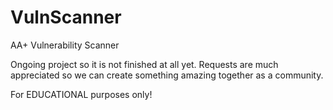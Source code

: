 # VulnScanner
AA+ Vulnerability Scanner

Ongoing project so it is not finished at all yet. 
Requests are much appreciated so we can create something amazing together as a community.

For EDUCATIONAL purposes only!
